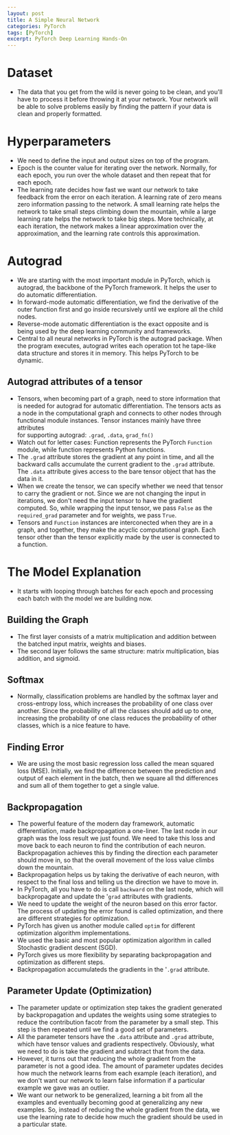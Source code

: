 ```yaml
---
layout: post
title: A Simple Neural Network
categories: PyTorch
tags: [PyTorch]
excerpt: PyTorch Deep Learning Hands-On
---
```


# Dataset

- The data that you get from the  wild is never going to be clean, 
and you'll have to process it before throwing it at your network. 
Your network will be  able to  solve problems easily by finding the pattern 
if your data is clean and properly formatted. 

# Hyperparameters 

- We need to define the input  and output sizes on top of the  program. 
- Epoch is the  counter value for iterating  over the network. Normally, for each 
epoch, you run over the  whole dataset and then repeat that for each epoch. 
- The learning rate decides how fast we want our network to take feedback from the error 
on each iteration. A learning  rate  of zero means zero  information passing  to the network. 
A small learning rate  helps the  network  to take small steps climbing down the mountain, 
while  a large  learning rate  helps the  network  to take big steps. More technically, 
at each iteration, the  network makes a linear approximation over the approximation, and 
the  learning rate controls this approximation.  

# Autograd
- We are starting  with the most  important module in PyTorch, which is autograd, the  backbone of 
the PyTorch framework. It helps the user  to do automatic differentiation. 
- In forward-mode automatic differentiation, we find the  derivative of the  outer function first
and go  inside recursively until we explore all the  child nodes. 
- Reverse-mode automatic differentiation is the  exact  opposite and is being  used by the deep
learning community and frameworks. 
- Central to all neural networks in PyTorch is the autograd package. When the program executes, 
autograd writes each operation tot he tape-like data  structure and stores it  in memory. 
This helps PyTorch to  be dynamic. 
 
 ## Autograd attributes of a tensor 
 - Tensors, when becoming part of a graph, need to store information that  is needed for autograd
 for automatic differentiation. The tensors acts as a node in the computational graph and connects to 
 other nodes through functional module instances. Tensor instances mainly have  three attributes  
 for supporting autograd: `.grad`, `.data`, `grad_fn()`
 - Watch out for  letter  cases:  Function represents the  PyTorch `Function` module, while function 
 represents  Python functions.  
 - The `.grad` attribute stores the gradient at any point in time, and all the  backward calls 
 accumulate the current gradient  to the  `.grad` attribute. The `.data` attribute gives access 
 to the bare tensor object that has the  data in it. 
 - When we  create  the tensor, we  can specify whether we need that tensor to carry the gradient or not.
 Since we are  not changing  the  input in iterations, we don't need the input  tensor to have the  gradient computed.
 So, while wrapping the input tensor, we pass `False` as the `required_grad`  parameter and for  weights, 
 we pass `True`. 
- Tensors and `Function` instances  are interconected when they are in a graph, and together, 
they make the  acyclic computational graph.  Each tensor other than the tensor explicitly made by  the user
is connected to  a function. 

# The  Model Explanation
-  It  starts with looping through batches for each epoch and processing each batch
with  the model we are building now. 

## Building the  Graph
- The first  layer consists of a matrix multiplication and addition between the batched input  matrix,
weights and biases. 
- The second layer follows the same structure: matrix multiplication, bias addition, and sigmoid. 

## Softmax
- Normally, classification problems are  handled by the softmax layer and cross-entropy loss, 
which increases the  probability of one class over  another.  Since the probability of all the classes
should add up to one, increasing the probability  of one class reduces the probability of other classes,
which is a nice feature to  have.  

## Finding Error 

- We are  using the most  basic regression loss called the mean squared loss (MSE). 
Initially, we  find the difference between the prediction and output of each  element in the batch, 
then we  square  all thd differences and sum all of them together to get  a single value. 

## Backpropagation
- The powerful feature of the modern day framework, automatic differentiation, made backpropagation
a one-liner. The last node in our  graph was the loss result we just found. 
We need to take this loss and move back to  each neuron to find the contribution of each neuron. 
Backpropagation achieves this by finding the direction each parameter should move in, 
so that  the overall movement of the loss value climbs down the mountain. 
- Backpropagation helps us by taking the derivative of each neuron, with respect to the final loss and 
telling us the direction we have to  move in. 
- In PyTorch, all you have to  do is  call `backward` on the last  node, which will backpropagate
and update the '`grad` attributes with gradients. 
- We need to  update the weight of the  neuron based on this error factor. The process of updating  the 
error found is called optimization, and there  are  different strategies for optimization. 
- PyTorch has given us another module called `optim` for different optimization algorithm implementations.
- We  used the basic and most  popular optimization algorithm in called Stochastic gradient descent (SGD).
- PyTorch gives us more flexibility by separating backpropagation and optimization as different steps. 
- Backpropagation accumulateds the gradients in the '`.grad` attribute.  

## Parameter Update (Optimization) 
- The  parameter  update or  optimization step takes the gradient generated by backpropagation and 
updates the weights using some strategies to  reduce the contribution facotr from the parameter by a small step.
This step  is then repeated until we find a good set of parameters. 
- All the parameter tensors have the `.data` attribute and `.grad` attribute, 
which have tensor values and gradients respectively. Obviously, what  we need to do is take the gradient 
and subtract that from the data.  
- However,  it turns out that reducing the whole gradient from the parameter is not a  good idea.
The  amount of parameter updates decides how much the network learns from each example (each iteration),
and we don't  want our network to learn false information  if a particular  example we gave was an outlier.
- We want our network to be generalized,  learning a bit from all the examples and eventually becoming 
good at  generalizing any new examples. So, instead of reducing the whole gradient from the data, we use 
the learning rate  to decide  how much  the gradient should be used in a particular state. 
